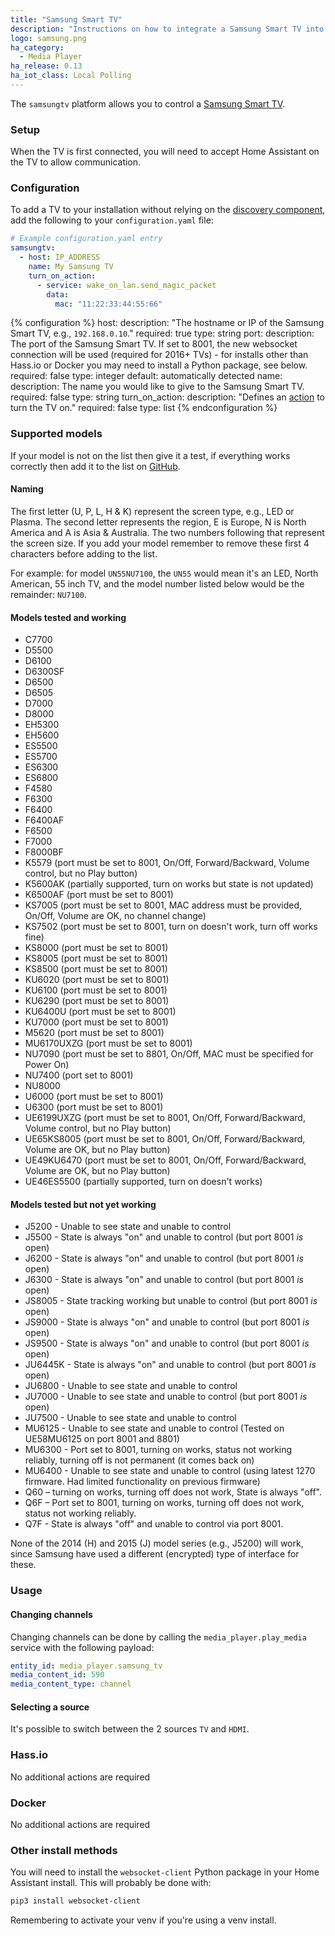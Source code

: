 ```yaml
---
title: "Samsung Smart TV"
description: "Instructions on how to integrate a Samsung Smart TV into Home Assistant."
logo: samsung.png
ha_category:
  - Media Player
ha_release: 0.13
ha_iot_class: Local Polling
---
```


The `samsungtv` platform allows you to control a [Samsung Smart TV](https://www.samsung.com/uk/tvs/all-tvs/).

### Setup

When the TV is first connected, you will need to accept Home Assistant on the TV to allow communication.

### Configuration

To add a TV to your installation without relying on the [discovery component](/integrations/discovery/), add the following to your `configuration.yaml` file:

```yaml
# Example configuration.yaml entry
samsungtv:
  - host: IP_ADDRESS
    name: My Samsung TV
    turn_on_action:
      - service: wake_on_lan.send_magic_packet
        data:
          mac: "11:22:33:44:55:66"
```

{% configuration %}
host:
  description: "The hostname or IP of the Samsung Smart TV, e.g., `192.168.0.10`."
  required: true
  type: string
port:
  description: The port of the Samsung Smart TV. If set to 8001, the new websocket connection will be used (required for 2016+ TVs) - for installs other than Hass.io or Docker you may need to install a Python package, see below.
  required: false
  type: integer
  default: automatically detected
name:
  description: The name you would like to give to the Samsung Smart TV.
  required: false
  type: string
turn_on_action:
  description: "Defines an [action](/docs/automation/action/) to turn the TV on."
  required: false
  type: list
{% endconfiguration %}

### Supported models

If your model is not on the list then give it a test, if everything works correctly then add it to the list on [GitHub](https://github.com/home-assistant/home-assistant.io/tree/current/source/_integrations/samsungtv.markdown).

#### Naming

The first letter (U, P, L, H & K) represent the screen type, e.g., LED or Plasma. The second letter represents the region, E is Europe, N is North America and A is Asia & Australia. The two numbers following that represent the screen size. If you add your model remember to remove these first 4 characters before adding to the list.

For example: for model `UN55NU7100`, the `UN55` would mean it's an LED, North American, 55 inch TV, and the model number listed below would be the remainder: `NU7100`.

#### Models tested and working

- C7700
- D5500
- D6100
- D6300SF
- D6500
- D6505
- D7000
- D8000
- EH5300
- EH5600
- ES5500
- ES5700
- ES6300
- ES6800
- F4580
- F6300
- F6400
- F6400AF
- F6500
- F7000
- F8000BF
- K5579 (port must be set to 8001, On/Off, Forward/Backward, Volume control, but no Play button)
- K5600AK (partially supported, turn on works but state is not updated)
- K6500AF (port must be set to 8001)
- KS7005 (port must be set to 8001, MAC address must be provided, On/Off, Volume are OK, no channel change)
- KS7502 (port must be set to 8001, turn on doesn't work, turn off works fine)
- KS8000 (port must be set to 8001)
- KS8005 (port must be set to 8001)
- KS8500 (port must be set to 8001)
- KU6020 (port must be set to 8001)
- KU6100 (port must be set to 8001)
- KU6290 (port must be set to 8001)
- KU6400U (port must be set to 8001)
- KU7000 (port must be set to 8001)
- M5620 (port must be set to 8001)
- MU6170UXZG (port must be set to 8001)
- NU7090 (port must be set to 8801, On/Off, MAC must be specified for Power On)
- NU7400 (port set to 8001)
- NU8000
- U6000 (port must be set to 8001)
- U6300 (port must be set to 8001)
- UE6199UXZG (port must be set to 8001, On/Off, Forward/Backward, Volume control, but no Play button)
- UE65KS8005 (port must be set to 8001, On/Off, Forward/Backward, Volume are OK, but no Play button)
- UE49KU6470 (port must be set to 8001, On/Off, Forward/Backward, Volume are OK, but no Play button)
- UE46ES5500 (partially supported, turn on doesn't works)

#### Models tested but not yet working

- J5200 - Unable to see state and unable to control
- J5500 - State is always "on" and unable to control (but port 8001 *is* open)
- J6200 - State is always "on" and unable to control (but port 8001 *is* open)
- J6300 - State is always "on" and unable to control (but port 8001 *is* open)
- JS8005 - State tracking working but unable to control (but port 8001 *is* open)
- JS9000 - State is always "on" and unable to control (but port 8001 *is* open)
- JS9500 - State is always "on" and unable to control (but port 8001 *is* open)
- JU6445K - State is always "on" and unable to control (but port 8001 *is* open)
- JU6800 - Unable to see state and unable to control
- JU7000 - Unable to see state and unable to control (but port 8001 *is* open)
- JU7500 - Unable to see state and unable to control
- MU6125 - Unable to see state and unable to control (Tested on UE58MU6125 on port 8001 and 8801)
- MU6300 - Port set to 8001, turning on works, status not working reliably, turning off is not permanent (it comes back on)
- MU6400 - Unable to see state and unable to control (using latest 1270 firmware. Had limited functionality on previous firmware)
- Q60 – turning on works, turning off does not work, State is always "off".
- Q6F – Port set to 8001, turning on works, turning off does not work, status not working reliably.
- Q7F - State is always "off" and unable to control via port 8001.

None of the 2014 (H) and 2015 (J) model series (e.g., J5200) will work, since Samsung have used a different (encrypted) type of interface for these.

### Usage

#### Changing channels

Changing channels can be done by calling the `media_player.play_media` service
with the following payload:

```yaml
entity_id: media_player.samsung_tv
media_content_id: 590
media_content_type: channel
```
#### Selecting a source

It's possible to switch between the 2 sources `TV` and `HDMI`.

### Hass.io

No additional actions are required

### Docker

No additional actions are required

### Other install methods

You will need to install the `websocket-client` Python package in your Home Assistant install. This will probably be done with:

```bash
pip3 install websocket-client
```

Remembering to activate your venv if you're using a venv install.
